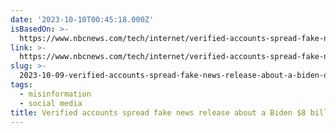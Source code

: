 ```yaml
---
date: '2023-10-10T00:45:18.000Z'
isBasedOn: >-
  https://www.nbcnews.com/tech/internet/verified-accounts-spread-fake-news-release-biden-8-billion-aid-package-rcna119372
link: >-
  https://www.nbcnews.com/tech/internet/verified-accounts-spread-fake-news-release-biden-8-billion-aid-package-rcna119372
slug: >-
  2023-10-09-verified-accounts-spread-fake-news-release-about-a-biden-dollar8-billion-aid-pac
tags:
  - misinformation
  - social media
title: Verified accounts spread fake news release about a Biden $8 billion aid pac
---
```


